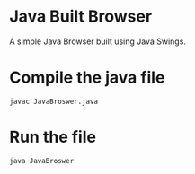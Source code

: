 # Java Built Browser
A simple Java Browser built using Java Swings.

# Compile the java file
<code>javac JavaBroswer.java </code><br>
# Run the file
<code>java JavaBroswer </code>
